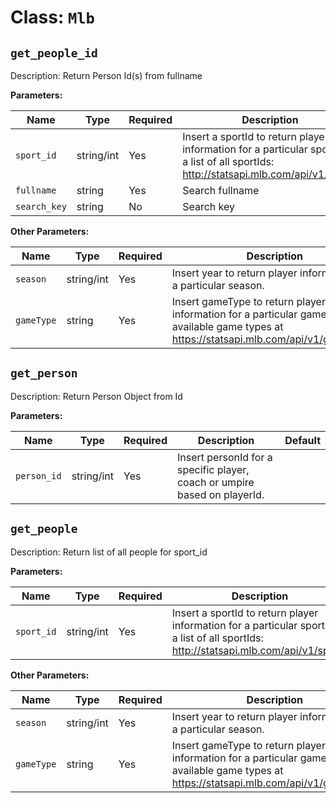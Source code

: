 Class: `Mlb`
===================

`get_people_id`
----------

Description: Return Person Id(s) from fullname

**Parameters:**

| Name       | Type      | Required | Description                         | Default
| ---------- | --------- | -------- | ----------------------------------- | -------
| `sport_id`  | string/int| Yes      | Insert a sportId to return player information for a particular sport. For a list of all sportIds: http://statsapi.mlb.com/api/v1/sports | 1
| `fullname`   | string| Yes       | Search fullname | 
| `search_key` | string| No     | Search key | 'fullname'

**Other Parameters:**

| Name       | Type      | Required | Description                         | Default
| ---------- | --------- | -------- | ----------------------------------- | -------
| `season`  | string/int| Yes      | Insert year to return player information for a particular season. | 
| `gameType`   | string| Yes       | Insert gameType to return player information for a particular gameType. Find available game types at https://statsapi.mlb.com/api/v1/gameTypes | 

`get_person`
----------

Description: Return Person Object from Id

**Parameters:**


| Name       | Type      | Required | Description                         | Default
| ---------- | --------- | -------- | ----------------------------------- | -------
| `person_id`  | string/int| Yes      | Insert personId for a specific player, coach or umpire based on playerId. | 

`get_people`
----------

Description: Return list of all people for sport_id

**Parameters:**


| Name       | Type      | Required | Description                         | Default
| ---------- | --------- | -------- | ----------------------------------- | -------
| `sport_id`  | string/int| Yes      | Insert a sportId to return player information for a particular sport. For a list of all sportIds: http://statsapi.mlb.com/api/v1/sports | 1

**Other Parameters:**

| Name       | Type      | Required | Description                         | Default
| ---------- | --------- | -------- | ----------------------------------- | -------
| `season`  | string/int| Yes      | Insert year to return player information for a particular season. | 
| `gameType`   | string| Yes       | Insert gameType to return player information for a particular gameType. Find available game types at https://statsapi.mlb.com/api/v1/gameTypes | 